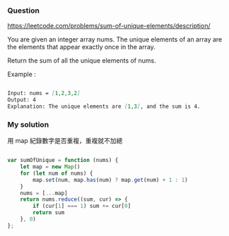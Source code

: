 ### Question

https://leetcode.com/problems/sum-of-unique-elements/description/

You are given an integer array nums. The unique elements of an array are the elements that appear exactly once in the array.

Return the sum of all the unique elements of nums.

Example :

```md

Input: nums = [1,2,3,2]
Output: 4
Explanation: The unique elements are [1,3], and the sum is 4.

```

### My solution

用 map 紀錄數字是否重複，重複就不加總

```js

var sumOfUnique = function (nums) {
    let map = new Map()
    for (let num of nums) {
        map.set(num, map.has(num) ? map.get(num) + 1 : 1)
    }
    nums = [...map]
    return nums.reduce((sum, cur) => {
        if (cur[1] === 1) sum += cur[0]
        return sum
    }, 0)
};

```
